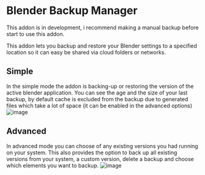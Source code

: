 # Blender Backup Manager

This addon is in development, i recommend making a manual backup before start to use this addon.

This addon lets you backup and restore your Blender settings to a specified location so it can easy be shared via cloud folders or networks.


## Simple 
In the simple mode the addon is backing-up or restoring the version of the active blender application.
You can see the age and the size of your last backup, by default cache is excluded from the backup due to generated files which take a lot of space (it can be enabled in the advanced options)
![image](https://user-images.githubusercontent.com/1472884/141808655-50ddced4-8d3a-480b-8969-dd38787cdc1b.png)

## Advanced
In advanced mode you can choose of any existing versions you had running on your system. 
This also provides the option to back up all existing versions from your system, a custom version, delete a backup and choose which elements you want to backup.
![image](https://user-images.githubusercontent.com/1472884/141809165-1f0a9fd6-aa84-4703-ae4c-300fa28f7d44.png)






